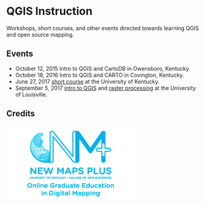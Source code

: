 # QGIS Instruction

Workshops, short courses, and other events directed towards learning QGIS and open source mapping.



## Events 

* October 12, 2015 Intro to QGIS and CartoDB in Owensboro, Kentucky.
* October 18, 2016 Intro to QGIS and CARTO in Covington, Kentucky.
* June 27, 2017 [short course](short-course-01) at the University of Kentucky. 
* September 5, 2017 [intro to QGIS](https://gitpitch.com/boydx/qgis/osm-101) and [raster processing](https://gitpitch.com/boydx/qgis/raster-101) at the University of Louisville. 



## Credits

![Photo](images/nmp.png)